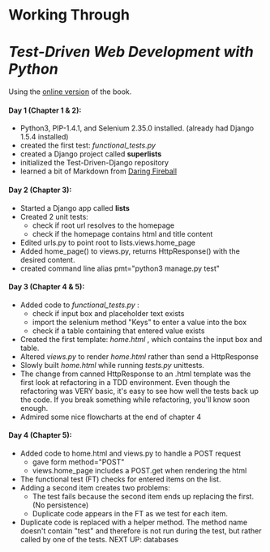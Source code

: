 
Working Through
===============
*Test-Driven Web Development with Python*
========================================

Using the [online version][tddp] of the book.

#### Day 1 (Chapter 1 & 2):
* Python3, PIP-1.4.1, and Selenium 2.35.0 installed.
  (already had Django 1.5.4 installed)
* created the first test: *functional_tests.py*
* created a Django project called **superlists**
* initialized the Test-Driven-Django repository
* learned a bit of Markdown from [Daring Fireball][df]

#### Day 2 (Chapter 3):
* Started a Django app called **lists**
* Created 2 unit tests:
    * check if root url resolves to the homepage
    * check if the homepage contains html and title content
* Edited urls.py to point root to lists.views.home_page
* Added home_page() to views.py, returns HttpResponse() with the desired content.
* created command line alias pmt="python3 manage.py test"

#### Day 3 (Chapter 4 & 5):
* Added code to *functional_tests.py* :
    * check if input box and placeholder text exists
    * import the selenium method "Keys" to enter a value into the box
    * check if a table containing that entered value exists
* Created the first template: *home.html* , which contains the input box and table.
* Altered *views.py* to render *home.html* rather than send a HttpResponse
* Slowly built *home.html* while running *tests.py* unittests.
* The change from canned HttpResponse to an .html template was the first look
at refactoring in a TDD environment.  Even though the refactoring was VERY basic, 
it's easy to see how well the tests back up the code.  If you break something while
refactoring, you'll know soon enough.
* Admired some nice flowcharts at the end of chapter 4

#### Day 4 (Chapter 5):
* Added code to home.html and views.py to handle a POST request
    * gave form method="POST"
    * views.home_page includes a POST.get when rendering the html
* The functional test (FT) checks for entered items on the list.
* Adding a second item creates two problems:
    * The test fails because the second item ends up replacing the first. (No persistence)
    * Duplicate code appears in the FT as we test for each item.
* Duplicate code is replaced with a helper method.  The method name doesn't contain "test"
and therefore is not run during the test, but rather called by one of the tests.
NEXT UP: databases












[tddp]: http://chimera.labs.oreilly.com/books/1234000000754 "Test Driven Site"
[df]: http://daringfireball.net/projects/markdown/syntax